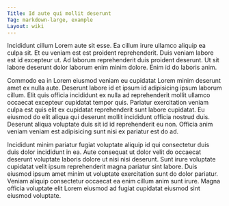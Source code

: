 ```yaml
---
Title: Id aute qui mollit deserunt
Tag: markdown-large, example
Layout: wiki
---
```

Incididunt cillum Lorem aute sit esse. Ea cillum irure ullamco aliquip ea culpa sit. Et eu veniam est est proident reprehenderit. Duis veniam labore est id excepteur ut. Ad laborum reprehenderit duis proident deserunt. Ut sit labore deserunt dolor laborum enim minim dolore. Enim id do laboris anim.

Commodo ea in Lorem eiusmod veniam eu cupidatat Lorem minim deserunt amet ex nulla aute. Deserunt labore id et ipsum id adipisicing ipsum laborum cillum. Elit quis officia incididunt ex nulla ad reprehenderit mollit ullamco occaecat excepteur cupidatat tempor quis. Pariatur exercitation veniam culpa est quis elit ex cupidatat reprehenderit sunt labore cupidatat. Eu eiusmod do elit aliqua qui deserunt mollit incididunt officia nostrud duis. Deserunt aliqua voluptate duis sit id id reprehenderit eu non. Officia anim veniam veniam est adipisicing sunt nisi ex pariatur est do ad.

Incididunt minim pariatur fugiat voluptate aliquip id qui consectetur duis duis dolor incididunt in ea. Aute consequat ut dolor velit do occaecat deserunt voluptate laboris dolore ut nisi nisi deserunt. Sunt irure voluptate cupidatat velit ipsum reprehenderit magna pariatur sint labore. Duis eiusmod ipsum amet minim ut voluptate exercitation sunt do dolor pariatur. Veniam aliquip consectetur occaecat ea enim cillum anim sunt irure. Magna officia voluptate elit Lorem eiusmod ad fugiat cupidatat eiusmod sint eiusmod voluptate.